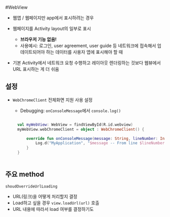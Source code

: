 #WebView
- 웹앱 / 웹페이지만 app에서 표시하려는 경우
- 웹페이지를 Activity layout의 일부로 표시
  - **브라우저 기능 없음!**
  - 사용예시: 로그인, user agreement, user guide 등 네트워크에 접속해서 업데이트되어야 하는 데이터를 사용자 앱에 표시해야 할 때
  
- 기본 Activity에서 네트워크 요청 수행하고 레이아웃 렌더링하는 것보다 웹뷰에서 URL 표시하는 게 더 쉬움

## 설정
- `WebChromeClient` 전체화면 지원 사용 설정
  - Debugging: `onConsoleMessage`에서 `console.log()`
  
  ```kotlin
  
    val myWebView: WebView = findViewById(R.id.webview)
    myWebView.webChromeClient = object : WebChromeClient() {

        override fun onConsoleMessage(message: String, lineNumber: Int, sourceID: String) {
            Log.d("MyApplication", "$message -- From line $lineNumber of $sourceID")
        }
    }
    
  ```

## 주요 method
`shoudOverrideUrlLoading`
- URL(링크)을 어떻게 처리할지 결정
- Load하고 싶을 경우 `view.loadUrl(url)` 호출
- URL 내용에 따라서 load 여부를 결정하기도
